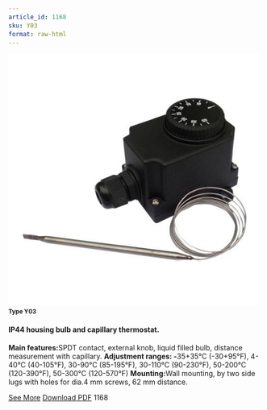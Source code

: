 ```yaml
---
article_id: 1168
sku: Y03
format: raw-html
---
```

 <img src="../new-images/Y03.jpg" class="card-imgs mb-2">
 <small class="text-grey mb-2"><b>Type Y03</b> </small>
 <h4>IP44 housing bulb and capillary thermostat.</h4>
 <p><b>Main features:</b>SPDT contact, external knob, liquid filled bulb, distance measurement with capillary.
 <b>Adjustment ranges: -</b>35+35&#xB0;C (-30+95&#xB0;F), 4-40&#xB0;C (40-105&#xB0;F), 30-90&#xB0;C (85-195&#xB0;F), 30-110&#xB0;C (90-230&#xB0;F), 50-200&#xB0;C (120-390&#xB0;F), 50-300&#xB0;C (120-570&#xB0;F)
 <b>Mounting:</b>Wall mounting, by two side lugs with holes for dia.4 mm screws, 62 mm distance.</p>
 <div class="btns">
 <a href="ip44-housing-bulb-and-capillary-thermostat-y03.html" class="btn-red">See More</a>
 <a href="pdf/2-20IP20 to IP44 Enclosures and thermostatic controls20130606.pdf" target="_blank" class="btn-red">Download PDF</a>
 <!-- <a href="http://www.ultimheat.com/cat2.html" target="_blank" class="access-link"> Access full catalogue <i class="fa fa-external-link" aria-hidden="true"></i> </a> -->
 <span class="number-btn">1168</span>
 </div>
 